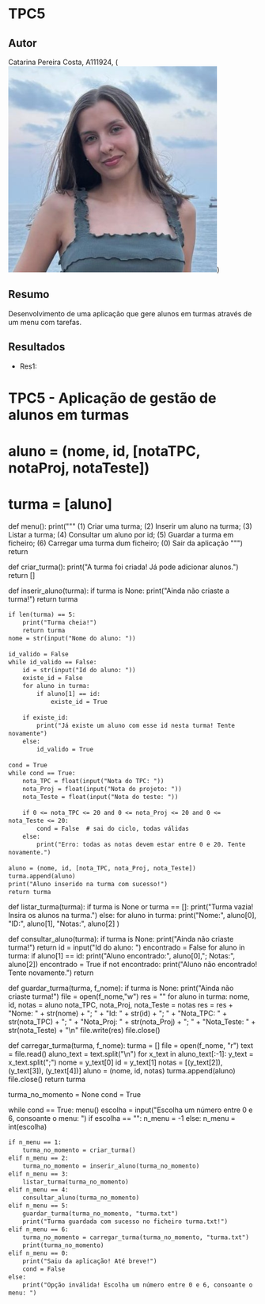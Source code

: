 # TPC5
## Autor
Catarina Pereira Costa, A111924, (![foto](foto.jpg))
## Resumo
Desenvolvimento de uma aplicação que gere alunos em turmas através de um menu com tarefas.
## Resultados
* Res1:
# TPC5 - Aplicação de gestão de alunos em turmas
# aluno = (nome, id, [notaTPC, notaProj, notaTeste])
# turma = [aluno]

def menu():
    print("""
(1) Criar uma turma;
(2) Inserir um aluno na turma;
(3) Listar a turma;
(4) Consultar um aluno por id;
(5) Guardar a turma em ficheiro;
(6) Carregar uma turma dum ficheiro;
(0) Sair da aplicação
    """)
    return


def criar_turma():
    print("A turma foi criada! Já pode adicionar alunos.")
    return []


def inserir_aluno(turma):
    if turma is None: 
        print("Ainda não criaste a turma!")
        return turma

    if len(turma) == 5:
        print("Turma cheia!")
        return turma
    nome = str(input("Nome do aluno: "))

    id_valido = False
    while id_valido == False:
        id = str(input("Id do aluno: "))
        existe_id = False
        for aluno in turma:
            if aluno[1] == id:
                existe_id = True

        if existe_id:
            print("Já existe um aluno com esse id nesta turma! Tente novamente")
        else:
            id_valido = True
       
    cond = True
    while cond == True:
        nota_TPC = float(input("Nota do TPC: "))
        nota_Proj = float(input("Nota do projeto: "))
        nota_Teste = float(input("Nota do teste: "))     

        if 0 <= nota_TPC <= 20 and 0 <= nota_Proj <= 20 and 0 <= nota_Teste <= 20:
            cond = False  # sai do ciclo, todas válidas
        else:
            print("Erro: todas as notas devem estar entre 0 e 20. Tente novamente.")

    aluno = (nome, id, [nota_TPC, nota_Proj, nota_Teste])
    turma.append(aluno)
    print("Aluno inserido na turma com sucesso!")
    return turma


def listar_turma(turma):
    if turma is None or turma == []:
        print("Turma vazia! Insira os alunos na turma.")
    else:
        for aluno in turma:
            print("Nome:", aluno[0], "ID:", aluno[1], "Notas:", aluno[2] )


def consultar_aluno(turma):
    if turma is None:
        print("Ainda não criaste turma!")
        return
    id = input("Id do aluno: ")
    encontrado = False
    for aluno in turma:
        if aluno[1] == id:
            print("Aluno encontrado:", aluno[0],"; Notas:", aluno[2])
            encontrado = True
    if not encontrado: 
        print("Aluno não encontrado! Tente novamente.")
    return
        


def guardar_turma(turma, f_nome):
    if turma is None:
        print("Ainda não criaste turma!")
    file = open(f_nome,"w")
    res = ""
    for aluno in turma:
        nome, id, notas = aluno
        nota_TPC, nota_Proj, nota_Teste = notas
        res = res + "Nome: " + str(nome) + "; " + "Id: " + str(id) + "; " +  "Nota_TPC: " + str(nota_TPC) + "; " + "Nota_Proj: " + str(nota_Proj) + "; " + "Nota_Teste: " + str(nota_Teste) + "\n"
    file.write(res)
    file.close()


def carregar_turma(turma, f_nome): 
    turma = []
    file = open(f_nome, "r")
    text = file.read()
    aluno_text = text.split("\n")
    for x_text in aluno_text[:-1]:
        y_text = x_text.split(";")
        nome = y_text[0]
        id = y_text[1]
        notas = [(y_text[2]), (y_text[3]), (y_text[4])]
        aluno = (nome, id, notas)
        turma.append(aluno)
    file.close()
    return turma


turma_no_momento = None
cond = True

while cond == True:
    menu()
    escolha = input("Escolha um número entre 0 e 6, consoante o menu: ")
    if escolha == "":
        n_menu = -1
    else:
        n_menu = int(escolha)
    
    if n_menu == 1:
        turma_no_momento = criar_turma()
    elif n_menu == 2:
        turma_no_momento = inserir_aluno(turma_no_momento)
    elif n_menu == 3:
        listar_turma(turma_no_momento)
    elif n_menu == 4:
        consultar_aluno(turma_no_momento)
    elif n_menu == 5:
        guardar_turma(turma_no_momento, "turma.txt")
        print("Turma guardada com sucesso no ficheiro turma.txt!")
    elif n_menu == 6:
        turma_no_momento = carregar_turma(turma_no_momento, "turma.txt")
        print(turma_no_momento)
    elif n_menu == 0:
        print("Saiu da aplicação! Até breve!")
        cond = False
    else:
        print("Opção inválida! Escolha um número entre 0 e 6, consoante o menu: ")